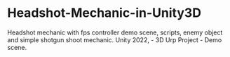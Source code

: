 # Headshot-Mechanic-in-Unity3D
Headshot mechanic with fps controller demo scene, scripts, enemy object and simple shotgun shoot mechanic. Unity 2022, - 3D Urp Project - Demo scene.
